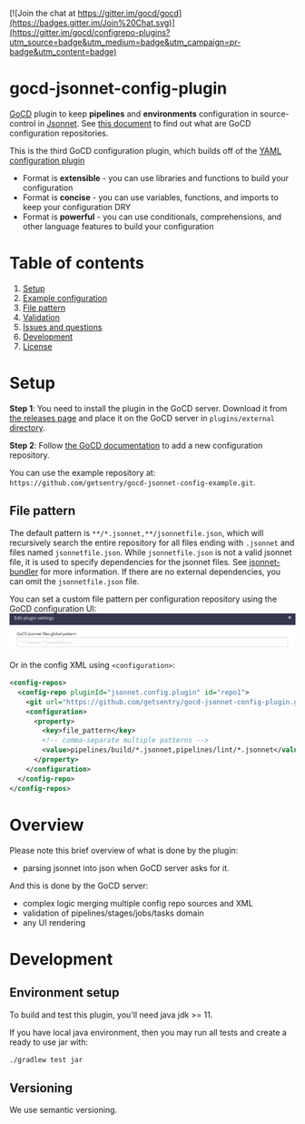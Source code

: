 [![Join the chat at https://gitter.im/gocd/gocd](https://badges.gitter.im/Join%20Chat.svg)](https://gitter.im/gocd/configrepo-plugins?utm_source=badge&utm_medium=badge&utm_campaign=pr-badge&utm_content=badge)

# gocd-jsonnet-config-plugin

[GoCD](https://www.gocd.org) plugin to keep **pipelines** and **environments**
configuration in source-control in [Jsonnet](https://jsonnet.org/).
See [this document](https://docs.gocd.org/current/advanced_usage/pipelines_as_code.html)
to find out what are GoCD configuration repositories.

This is the third GoCD configuration plugin, which builds off of the
[YAML configuration plugin](https://github.com/tomzo/gocd-yaml-config-plugin)

* Format is **extensible** - you can use libraries and functions to build your configuration
* Format is **concise** - you can use variables, functions, and imports to keep your configuration DRY
* Format is **powerful** - you can use conditionals, comprehensions, and other language features to build your configuration

# Table of contents

1. [Setup](#setup)
1. [Example configuration](#example)
1. [File pattern](#file-pattern)
1. [Validation](#Validation)
1. [Issues and questions](#Issues-and-questions)
1. [Development](#Development)
1. [License](#License)

# Setup

**Step 1**: You need to install the plugin in the GoCD server. Download it from
[the releases page](https://github.com/getsentry/gocd-jsonnet-config-plugin/releases) and place it on the GoCD server in
`plugins/external` [directory](https://docs.gocd.org/current/extension_points/plugin_user_guide.html).



**Step 2**: Follow [the GoCD documentation](https://docs.gocd.org/current/advanced_usage/pipelines_as_code.html#storing-pipeline-configuration-in-json) to add a new configuration repository.

You can use the example repository at: `https://github.com/getsentry/gocd-jsonnet-config-example.git`.

## File pattern

The default pattern is `**/*.jsonnet,**/jsonnetfile.json`, which will recursively search the entire repository for all files ending with `.jsonnet` and files named `jsonnetfile.json`. While `jsonnetfile.json` is not a valid jsonnet file, it is used to specify dependencies for the jsonnet files. See [jsonnet-bundler](https://github.com/jsonnet-bundler/jsonnet-bundler) for more information. If there are no external dependencies, you can omit the `jsonnetfile.json` file.

You can set a custom file pattern per configuration repository using the GoCD configuration UI:
![jsonnet pattern config](jsonnet_file_pattern.png)

Or in the config XML using `<configuration>`:

```xml
<config-repos>
  <config-repo pluginId="jsonnet.config.plugin" id="repo1">
    <git url="https://github.com/getsentry/gocd-jsonnet-config-plugin.git" />
    <configuration>
      <property>
        <key>file_pattern</key>
        <!-- comma-separate multiple patterns -->
        <value>pipelines/build/*.jsonnet,pipelines/lint/*.jsonnet</value>
      </property>
    </configuration>
  </config-repo>
</config-repos>
```

# Overview

Please note this brief overview of what is done by the plugin:
 * parsing jsonnet into json when GoCD server asks for it.

And this is done by the GoCD server:
 * complex logic merging multiple config repo sources and XML
 * validation of pipelines/stages/jobs/tasks domain
 * any UI rendering

# Development

## Environment setup

To build and test this plugin, you'll need java jdk >= 11.

If you have local java environment, then you may run all tests and create a ready to use jar with:
```bash
./gradlew test jar
```

## Versioning

We use semantic versioning.
